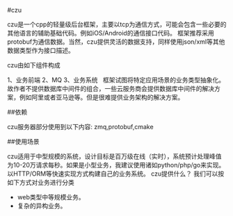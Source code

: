 #czu

  czu是一个cpp的轻量级后台框架，主要以tcp为通信方式，可能会包含一些必要的其他语言的辅助基础代码。例如iOS/Android的通信接口代码。
  框架推荐采用protobuf为通信数据。当然，czu提供灵活的数据支持，同样使用json/xml等其他数据类型作为接口描述。
  
czu由如下组件构成

  1、业务前端
  2、MQ
  3、业务系统
  
  框架试图将特定应用场景的业务类型抽象化。故作者不提供数据库中间件的组合，一些云服务商会提供数据库中间件的解决方案，例如阿里或者亚马逊等。但是很难提供业务架构的解决方案。

##依赖

  czu服务器部分使用到以下内容:
  zmq,protobuf,cmake

##使用场景

  czu适用于中型规模的系统，设计目标是百万级在线（实时），系统预计处理峰值为10-20万请求每秒。如果是小型业务，我建议使用诸如python/php/go来实现。以HTTP/ORM等快速实现方式构建自己的业务系统。
  czu提供什么？
  我们可以按如下方式对业务进行分类
  
  * web类型中等规模业务。
  * 复杂的异构业务。
